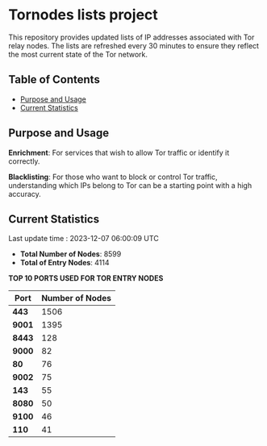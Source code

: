 # Tornodes lists project

This repository provides updated lists of IP addresses associated with Tor relay nodes. The lists are refreshed every 30 minutes to ensure they reflect the most current state of the Tor network.

## Table of Contents

- [Purpose and Usage](#purpose-and-usage)
- [Current Statistics](#current-statistics)


## Purpose and Usage

**Enrichment**: For services that wish to allow Tor traffic or identify it correctly.

**Blacklisting**: For those who want to block or control Tor traffic, understanding which IPs belong to Tor can be a starting point with a high accuracy.

## Current Statistics

Last update time : 2023-12-07 06:00:09 UTC

- **Total Number of Nodes**: 8599
- **Total of Entry Nodes**: 4114

**TOP 10 PORTS USED FOR TOR ENTRY NODES**

| **Port** | **Number of Nodes** |
|------|-----------------|
| **443**   | 1506  |
| **9001**   | 1395  |
| **8443**   | 128  |
| **9000**   | 82  |
| **80**   | 76  |
| **9002**   | 75  |
| **143**   | 55  |
| **8080**   | 50  |
| **9100**   | 46  |
| **110**   | 41  |

